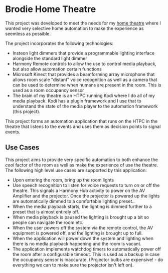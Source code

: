 # Brodie Home Theatre

This project was developed to meet the needs for my [home theatre](http://www.avsforum.com/forum/19-dedicated-theater-design-construction/1033681-brodie-home-theatre-build-thread-2.html#post46048545) where I wanted very selective home automation to make the experience as seemless as possible.

The project incorporates the following technologies: 
 - Insteon light dimmers that provide a programmable lighting interface alongside the standard light dimmer
 - Harmony Remote controls to allow the use to control media playback, but also allow automation certain functions
 - Microsoft Kinect that provides a beamforming array microphone that allows room scale "distant" voice recognition as well as a camera that can be used to determine when humans are present in the room.  This is used as a room occupancy sensor
 - The brain of my theatre is an HTPC running Kodi where I do all of my media playback.  Kodi has a plugin framework and I use that to understand the state of the media player to the automation framework (this project).

This project forms an automation application that runs on the HTPC in the theatre that listens to the events and uses them as decision points to signal events.

 ## Use Cases ##
This project aims to provide very specific automation to both enhance the *cool* factor of the room as well as make the experience of use the theatre.  The following high level use cases are supported by this application:
- Upon entering the room, bring up the room lights
- Use speech recognition to listen for voice requests to turn on or off the theatre. This signals a Harmony Hub activity to power on the AV Amplifier and the projector.  Once the projector is powered up the lights are automatically dimmed to a comfortable lighting preset..
- When the media playback starts, the lighting is dimmed further to a preset that is almost entirely off.
- When media playback is paused the lighting is brought up a bit so people can navigate the room etc.
- When the user powers off the system via the remote control, the AV equipment is powered off, and the lighting is brought up to full.
- When the application will power down the system and lighting when there is no media playback happening and the room is vacant.
- The application implements watchdog timers to automatically power off the room after a configurable timeout.  This is used as a backup in case the occupancy sensor is inaccurate. (Projector bulbs are expensive! - do everything we can to make sure the projector isn't left on).
